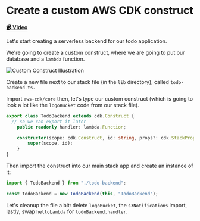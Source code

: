 # Create a custom AWS CDK construct

**[📹 Video](https://egghead.io/lessons/aws-create-a-custom-aws-cdk-construct)**

Let's start creating a serverless backend for our todo application.

We're going to create a custom construct, where we are going to put our database and a `lambda` function.

![Custom Construct Illustration](https://res.cloudinary.com/dg3gyk0gu/image/upload/v1592247659/transcript-images/15-create-a-custom-aws-cdk-construct-custom-construct-images.png)

Create a new file next to our stack file (in the `lib` directory), called `todo-backend-ts.`

Import `aws-cdk/core` then, let's type our custom construct (which is going to look a lot like the `logoBucket` code from our stack file).

```ts
export class TodoBackend extends cdk.Construct {
  // so we can export it later
    public readonly handler: lambda.Function;

    constructor(scope: cdk.Construct, id: string, props?: cdk.StackProps) {
        super(scope, id);
    }
}
```

Then import the construct into our main stack app and create an instance of it:

```ts
import { TodoBackend } from "./todo-backend";

const todoBackend = new TodoBackend(this, "TodoBackend");
```

Let's cleanup the file a bit: delete `logoBucket`, the `s3Notifications` import, lastly, swap `helloLambda` for `todoBackend.handler`.
